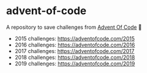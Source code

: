 # advent-of-code
A repository to save challenges from [Advent Of Code](https://adventofcode.com) :christmas_tree:

- 2015 challenges: https://adventofcode.com/2015
- 2016 challenges: https://adventofcode.com/2016
- 2017 challenges: https://adventofcode.com/2017
- 2018 challenges: https://adventofcode.com/2018
- 2019 challenges: https://adventofcode.com/2019

